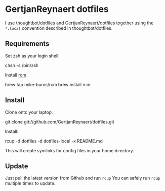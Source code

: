 GertjanReynaert dotfiles
===============

I use [thoughtbot/dotfiles](https://github.com/thoughtbot/dotfiles) and
GertjanReynaert/dotfiles together using the `*.local` convention described in
thoughtbot/dotfiles.

Requirements
------------

Set zsh as your login shell.

chsh -s /bin/zsh

Install [rcm](https://github.com/mike-burns/rcm).

brew tap mike-burns/rcm
brew install rcm

Install
-------

Clone onto your laptop:

git clone git://github.com/GertjanReynaert/dotfiles.git

Install:

rcup -d dotfiles -d dotfiles-local -x README.md

This will create symlinks for config files in your home directory.

Update
------

Just pull the latest version from Github and run `rcup`
You can safely run `rcup` multiple times to update.
